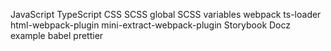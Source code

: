 JavaScript
TypeScript
CSS
SCSS
global SCSS variables
webpack
ts-loader
html-webpack-plugin
mini-extract-webpack-plugin
Storybook
Docz
example
babel
prettier
